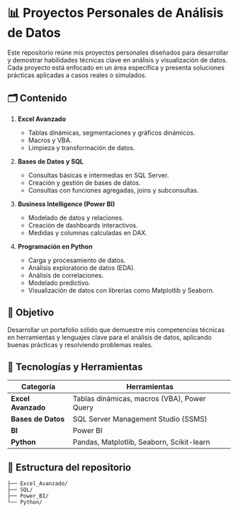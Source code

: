 # 📊 Proyectos Personales de Análisis de Datos

Este repositorio reúne mis proyectos personales diseñados para desarrollar y demostrar habilidades técnicas clave en análisis y visualización de datos. Cada proyecto está enfocado en un área específica y presenta soluciones prácticas aplicadas a casos reales o simulados.
## 🗂 Contenido

1. **Excel Avanzado**
   - Tablas dinámicas, segmentaciones y gráficos dinámicos.
   - Macros y VBA.
   - Limpieza y transformación de datos.

2. **Bases de Datos y SQL**
   - Consultas básicas e intermedias en SQL Server.
   - Creación y gestión de bases de datos.
   - Consultas con funciones agregadas, joins y subconsultas.

3. **Business Intelligence (Power BI)**
   - Modelado de datos y relaciones.
   - Creación de dashboards interactivos.
   - Medidas y columnas calculadas en DAX.

4. **Programación en Python**
   - Carga y procesamiento de datos.
   - Análisis exploratorio de datos (EDA).
   - Análisis de correlaciones.
   - Modelado predictivo.
   - Visualización de datos con librerías como Matplotlib y Seaborn.

## 🎯 Objetivo

Desarrollar un portafolio sólido que demuestre mis competencias técnicas en herramientas y lenguajes clave para el análisis de datos, aplicando buenas prácticas y resolviendo problemas reales.

## 📌 Tecnologías y Herramientas

| Categoría          | Herramientas |
|--------------------|--------------|
| **Excel Avanzado** | Tablas dinámicas, macros (VBA), Power Query |
| **Bases de Datos** | SQL Server Management Studio (SSMS) |
| **BI**             | Power BI |
| **Python**         | Pandas, Matplotlib, Seaborn, Scikit-learn |

## 📂 Estructura del repositorio
    ├── Excel_Avanzado/
    ├── SQL/
    ├── Power_BI/
    └── Python/
